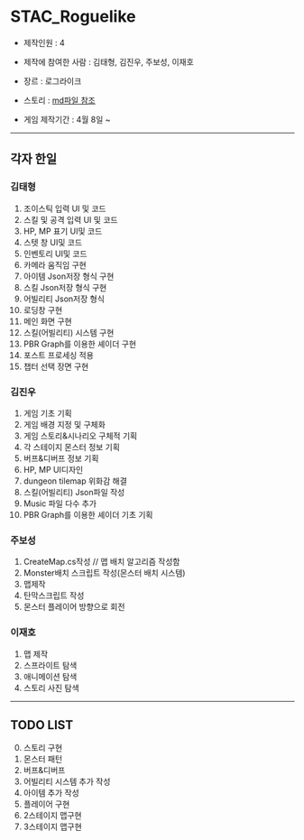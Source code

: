 ﻿# STAC_Roguelike

- 제작인원 : 4

- 제작에 참여한 사람 : 김태형, 김진우, 주보성, 이재호

- 장르 : 로그라이크

- 스토리 : [md파일 참조](https://github.com/Hulkstd/STAC_Roguelike/blob/master/%EC%8A%A4%ED%86%A0%EB%A6%AC.md)

- 게임 제작기간 : 4월 8일 ~

------------------------

## 각자 한일

### 김태형
1. 조이스틱 입력 UI 및 코드 
2. 스킬 및 공격 입력 UI 및 코드
3. HP, MP 표기 UI및 코드
4. 스텟 창 UI및 코드
5. 인벤토리 UI및 코드
6. 카메라 움직임 구현
7. 아이템 Json저장 형식 구현
8. 스킬 Json저장 형식 구현
9. 어빌리티 Json저장 형식 
10. 로딩창 구현
11. 메인 화면 구현
12. 스킬(어빌리티) 시스템 구현
13. PBR Graph를 이용한 셰이더 구현
14. 포스트 프로세싱 적용
15. 챕터 선택 장면 구현

### 김진우
1. 게임 기초 기획
2. 게임 배경 지정 및 구체화
3. 게임 스토리&시나리오 구체적 기획
4. 각 스테이지 몬스터 정보 기획
5. 버프&디버프 정보 기획
6. HP, MP UI디자인
7. dungeon tilemap 위화감 해결
8. 스킬(어빌리티) Json파일 작성
9. Music 파일 다수 추가
10. PBR Graph를 이용한 셰이더 기초 기획

### 주보성
1. CreateMap.cs작성 // 맵 배치 알고리즘 작성함
2. Monster배치 스크립트 작성(몬스터 배치 시스템)
3. 맵제작
4. 탄막스크립트 작성
5. 몬스터 플레이어 방향으로 회전

### 이재호
1. 맵 제작
2. 스프라이트 탐색 
3. 애니메이션 탐색
4. 스토리 사진 탐색
------------------

## TODO LIST

0. 스토리 구현
1. 몬스터 패턴
2. 버프&디버프
3. 어빌리티 시스템 추가 작성
4. 아이템 추가 작성
5. 플레이어 구현
6. 2스테이지 맵구현
7. 3스테이지 맵구현

